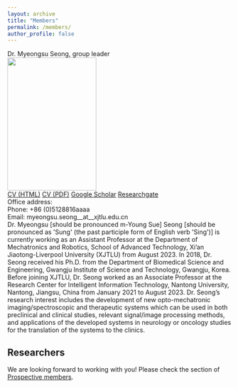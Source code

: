 ```yaml
---
layout: archive
title: "Members"
permalink: /members/
author_profile: false
---
```



Dr. Myeongsu Seong, group leader  
<img src="https://myeongsuseong.github.io/images/myeongsu_seong.png" width="200" height="300">  
[CV (HTML)](https://myeongsuseong.github.io/cv) [CV (PDF)](https://myeongsuseong.github.io/files/MyeongsuSeong_CV.pdf) [Google Scholar](https://scholar.google.com/citations?user=UE6g5hoAAAAJ&hl=en) [Researchgate](https://www.researchgate.net/profile/Myeongsu-Seong)  
Office address:     
Phone: +86 (0)5128816aaaa  
Email: myeongsu.seong__at__xjtlu.edu.cn        
Dr. Myeongsu [should be pronounced m-Young Sue] Seong [should be pronounced as 'Sung' (the past participle form of English verb 'Sing')] is currently working as an Assistant Professor at the Department of Mechatronics and Robotics, School of Advanced Technology, Xi’an Jiaotong-Liverpool University (XJTLU) from August 2023. In 2018, Dr. Seong received his Ph.D. from the Department of Biomedical Science and Engineering, Gwangju Institute of Science and Technology, Gwangju, Korea. Before joining XJTLU, Dr. Seong worked as an Associate Professor at the Research Center for Intelligent Information Technology, Nantong University, Nantong, Jiangsu, China from January 2021 to August 2023. Dr. Seong’s research interest includes the development of new opto-mechatronic imaging/spectroscopic and therapeutic systems which can be used in both preclinical and clinical studies, relevant signal/image processing methods, and applications of the developed systems in neurology or oncology studies for the translation of the systems to the clinics.

Researchers
------
We are looking forward to working with you! Please check the section of [Prospective members](https://myeongsuseong.github.io/prospective_members/).
